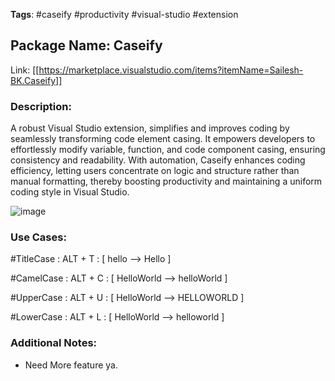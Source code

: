 **Tags**: #caseify #productivity #visual-studio #extension
## Package Name: Caseify

Link:  [[https://marketplace.visualstudio.com/items?itemName=Sailesh-BK.Caseify]]
### Description:
A robust Visual Studio extension, simplifies and improves coding by seamlessly transforming code element casing. It empowers developers to effortlessly modify variable, function, and code component casing, ensuring consistency and readability. With automation, Caseify enhances coding efficiency, letting users concentrate on logic and structure rather than manual formatting, thereby boosting productivity and maintaining a uniform coding style in Visual Studio.

![image](https://github.com/SaileshBK/Caseify/assets/101400043/00779e40-9036-4d53-8ed7-c886b881fbd9)

### Use Cases:

#TitleCase : ALT + T : [ hello --> Hello ]

#CamelCase : ALT + C : [ HelloWorld --> helloWorld ]

#UpperCase : ALT + U : [ HelloWorld --> HELLOWORLD ]

#LowerCase : ALT + L : [ HelloWorld --> helloworld ]

### Additional Notes:
- Need More feature ya.

